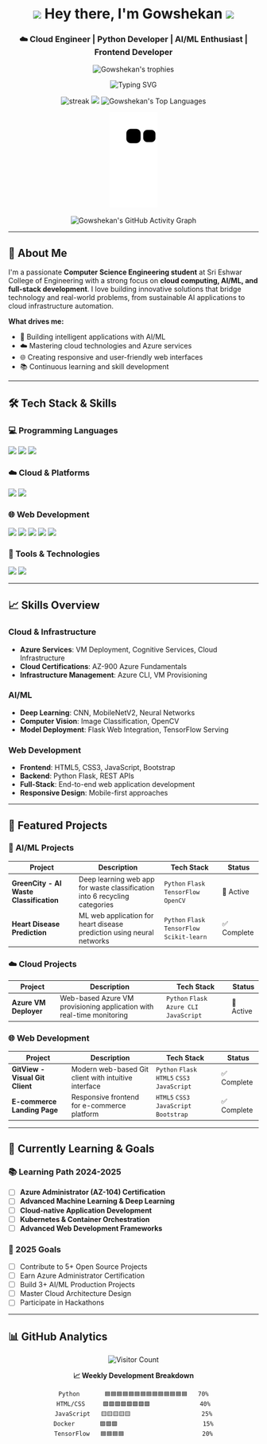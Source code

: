 <h1 align="center">
  <img src="https://media.giphy.com/media/hvRJCLFzcasrR4ia7z/giphy.gif" width="28">
  Hey there, I'm Gowshekan
  <img src="https://media.giphy.com/media/hvRJCLFzcasrR4ia7z/giphy.gif" width="28">
</h1>

<h3 align="center">☁️ Cloud Engineer | Python Developer | AI/ML Enthusiast | Frontend Developer</h3>

<!-- Banner & Trophies -->
<p align="center">
  <img src="https://github-profile-trophy.vercel.app/?username=Gowshekan&theme=nord&column=7&no-frame=true" alt="Gowshekan's trophies" />
</p>

<!-- Typing Animation -->
<p align="center">
  <img src="https://readme-typing-svg.demolab.com?font=Fira+Code&pause=1000&color=00C7FF&center=true&vCenter=true&width=500&lines=Cloud+Engineer;Python+Developer;AI%2FML+Enthusiast;Azure+Certified;Frontend+Developer;Open+Source+Contributor" alt="Typing SVG" />
</p>

<!-- Stats Grid -->
<div align="center">
  <img src="https://github-readme-streak-stats.herokuapp.com?user=Gowshekan&theme=tokyonight&hide_border=true" alt="streak" />
  <img src="https://github-readme-stats.vercel.app/api?username=Gowshekan&show_icons=true&theme=tokyonight&hide_border=true" />
  <img src="https://github-readme-stats.vercel.app/api/top-langs/?username=Gowshekan&theme=tokyonight&hide_border=true&layout=compact" alt="Gowshekan's Top Languages" />
</div>

<!-- Commit Snake Animation -->
<p align="center">
  <img src="https://raw.githubusercontent.com/Gowshekan/Gowshekan/output/github-contribution-grid-snake.svg" alt="Commit Snake Animation" />
</p>

<!-- Activity Graph -->
<p align="center">
  <img src="https://github-readme-activity-graph.vercel.app/graph?username=Gowshekan&theme=tokyonight&hide_border=true&line=bb9af7&point=7aa2f7&area=true" alt="Gowshekan's GitHub Activity Graph" />
</p>

---

## 🧠 About Me

I'm a passionate **Computer Science Engineering student** at Sri Eshwar College of Engineering with a strong focus on **cloud computing, AI/ML, and full-stack development**. I love building innovative solutions that bridge technology and real-world problems, from sustainable AI applications to cloud infrastructure automation.

**What drives me:**
- 🚀 Building intelligent applications with AI/ML
- ☁️ Mastering cloud technologies and Azure services
- 🌐 Creating responsive and user-friendly web interfaces
- 📚 Continuous learning and skill development

---

## 🛠️ Tech Stack & Skills

### 💻 Programming Languages
<p>
  <img src="https://img.shields.io/badge/Python-3776AB?style=for-the-badge&logo=python&logoColor=white" />
  <img src="https://img.shields.io/badge/C-A8B9CC?style=for-the-badge&logo=c&logoColor=black" />
  <img src="https://img.shields.io/badge/C++-00599C?style=for-the-badge&logo=c%2B%2B&logoColor=white" />
</p>

### ☁️ Cloud & Platforms
<p>
  <img src="https://img.shields.io/badge/Microsoft_Azure-0089D6?style=for-the-badge&logo=microsoft-azure&logoColor=white" />
  <img src="https://img.shields.io/badge/GitHub-181717?style=for-the-badge&logo=github&logoColor=white" />
</p>

### 🌐 Web Development
<p>
  <img src="https://img.shields.io/badge/HTML5-E34F26?style=for-the-badge&logo=html5&logoColor=white" />
  <img src="https://img.shields.io/badge/CSS3-1572B6?style=for-the-badge&logo=css3&logoColor=white" />
  <img src="https://img.shields.io/badge/JavaScript-F7DF1E?style=for-the-badge&logo=javascript&logoColor=black" />
  <img src="https://img.shields.io/badge/Bootstrap-7952B3?style=for-the-badge&logo=bootstrap&logoColor=white" />
  <img src="https://img.shields.io/badge/Flask-000000?style=for-the-badge&logo=flask&logoColor=white" />
</p>

### 🔧 Tools & Technologies
<p>
  <img src="https://img.shields.io/badge/Git-F05032?style=for-the-badge&logo=git&logoColor=white" />
  <img src="https://img.shields.io/badge/Canva-00C4CC?style=for-the-badge&logo=canva&logoColor=white" />
</p>

---

## 📈 Skills Overview

### Cloud & Infrastructure
- **Azure Services**: VM Deployment, Cognitive Services, Cloud Infrastructure
- **Cloud Certifications**: AZ-900 Azure Fundamentals
- **Infrastructure Management**: Azure CLI, VM Provisioning

### AI/ML
- **Deep Learning**: CNN, MobileNetV2, Neural Networks
- **Computer Vision**: Image Classification, OpenCV
- **Model Deployment**: Flask Web Integration, TensorFlow Serving

### Web Development
- **Frontend**: HTML5, CSS3, JavaScript, Bootstrap
- **Backend**: Python Flask, REST APIs
- **Full-Stack**: End-to-end web application development
- **Responsive Design**: Mobile-first approaches

---

## 🚀 Featured Projects

### 🤖 AI/ML Projects
| Project | Description | Tech Stack | Status |
|---------|-------------|------------|--------|
| **GreenCity - AI Waste Classification** | Deep learning web app for waste classification into 6 recycling categories | `Python` `Flask` `TensorFlow` `OpenCV` | 🚀 Active |
| **Heart Disease Prediction** | ML web application for heart disease prediction using neural networks | `Python` `Flask` `TensorFlow` `Scikit-learn` | ✅ Complete |

### ☁️ Cloud Projects
| Project | Description | Tech Stack | Status |
|---------|-------------|------------|--------|
| **Azure VM Deployer** | Web-based Azure VM provisioning application with real-time monitoring | `Python` `Flask` `Azure CLI` `JavaScript` | 🚀 Active |

### 🌐 Web Development
| Project | Description | Tech Stack | Status |
|---------|-------------|------------|--------|
| **GitView - Visual Git Client** | Modern web-based Git client with intuitive interface | `Python` `Flask` `HTML5` `CSS3` `JavaScript` | ✅ Complete |
| **E-commerce Landing Page** | Responsive frontend for e-commerce platform | `HTML5` `CSS3` `JavaScript` `Bootstrap` | ✅ Complete |

---

## 🌱 Currently Learning & Goals

### 📚 Learning Path 2024-2025
- [ ] **Azure Administrator (AZ-104) Certification**
- [ ] **Advanced Machine Learning & Deep Learning**
- [ ] **Cloud-native Application Development**
- [ ] **Kubernetes & Container Orchestration**
- [ ] **Advanced Web Development Frameworks**

### 🎯 2025 Goals
- [ ] Contribute to 5+ Open Source Projects
- [ ] Earn Azure Administrator Certification
- [ ] Build 3+ AI/ML Production Projects
- [ ] Master Cloud Architecture Design
- [ ] Participate in Hackathons

---

## 📊 GitHub Analytics

<div align="center">

![Visitor Count](https://profile-counter.glitch.me/Gowshekan/count.svg)

**📈 Weekly Development Breakdown**
```text
Python       🟦🟦🟦🟦🟦🟦🟦🟦🟦🟦🟦🟦🟦🟦   70%
HTML/CSS     🟩🟩🟩🟩🟩🟩🟩🟩              40%
JavaScript   🟨🟨🟨🟨🟨                    25%
Docker       🟪🟪🟪                        15%
TensorFlow   🟦🟦🟦🟦                      20%
